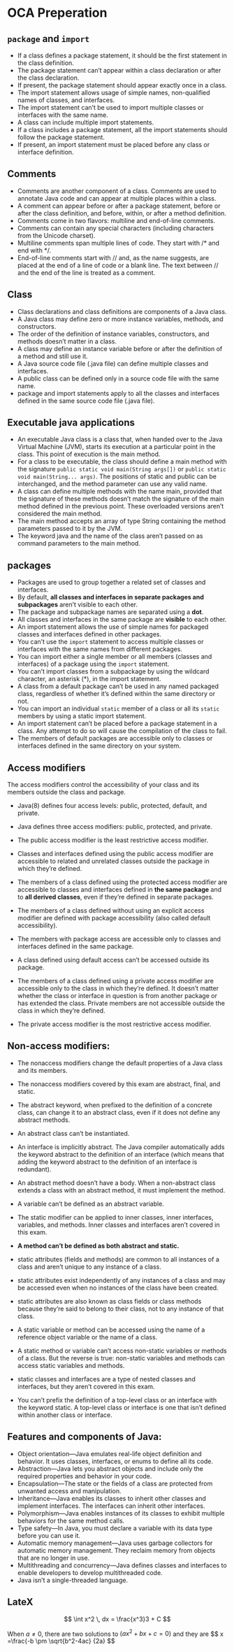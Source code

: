 # OCA Preperation
## ``package`` and ``import``
- If a class defines a package statement, it should be the first statement in the
class definition.
- The package statement can’t appear within a class declaration or after the class
declaration.
- If present, the package statement should appear exactly once in a class.
- The import statement allows usage of simple names, non-qualified names of
classes, and interfaces.
- The import statement can’t be used to import multiple classes or interfaces
  with the same name.
- A class can include multiple import statements.
- If a class includes a package statement, all the import statements should follow
  the package statement.
- If present, an import statement must be placed before any class or interface
  definition.

## Comments
- Comments are another component of a class. Comments are used to annotate
Java code and can appear at multiple places within a class.
- A comment can appear before or after a package statement, before or after the
class definition, and before, within, or after a method definition.
- Comments come in two flavors: multiline and end-of-line comments.
- Comments can contain any special characters (including characters from the
Unicode charset).
- Multiline comments span multiple lines of code. They start with /* and end
with */.
- End-of-line comments start with // and, as the name suggests, are placed at the
end of a line of code or a blank line. The text between // and the end of the
line is treated as a comment.
## Class
- Class declarations and class definitions are components of a Java class.
- A Java class may define zero or more instance variables, methods, and constructors.
- The order of the definition of instance variables, constructors, and methods
doesn’t matter in a class.
- A class may define an instance variable before or after the definition of a
method and still use it.
- A Java source code file (.java file) can define multiple classes and interfaces.
- A public class can be defined only in a source code file with the same name.
- package and import statements apply to all the classes and interfaces defined in
the same source code file (.java file).

## Executable java applications

- An executable Java class is a class that, when handed over to the Java Virtual
Machine (JVM), starts its execution at a particular point in the class. This point
of execution is the main method.
- For a class to be executable, the class should define a main method with the signature 
``public static void main(String args[])`` or ``public static void main(String... args)``. The positions of static and
public can be interchanged, and the method parameter can use any valid name.
- A class can define multiple methods with the name main, provided that the signature of these methods doesn’t match 
the signature of the main method defined in the previous point. These overloaded versions aren’t considered the
main method.
- The main method accepts an array of type String containing the method parameters passed to it by the JVM.
- The keyword java and the name of the class aren’t passed on as command parameters to the main method.

## packages

- Packages are used to group together a related set of classes and interfaces.
- By default, **all classes and interfaces in separate packages and subpackages** aren’t visible to each other.
- The package and subpackage names are separated using a **dot**.
- All classes and interfaces in the same package are **visible** to each other.
- An import statement allows the use of simple names for packaged classes and
interfaces defined in other packages.
- You can’t use the ``import`` statement to access multiple classes or interfaces with
the same names from different packages.
- You can import either a single member or all members (classes and interfaces)
of a package using the ``import`` statement.
- You can’t import classes from a subpackage by using the wildcard character, an
asterisk (*), in the import statement.
- A class from a default package can’t be used in any named packaged class,
regardless of whether it’s defined within the same directory or not.
- You can import an individual ``static`` member of a class or all its ``static`` members by using a static import statement.
- An import statement can’t be placed before a package statement in a class. Any
attempt to do so will cause the compilation of the class to fail.
- The members of default packages are accessible only to classes or interfaces
defined in the same directory on your system.
## Access modifiers
  The access modifiers control the accessibility of your class and its members outside the class and package.
  - Java(8) defines four access levels: public, protected, default, and private.
  - Java defines three access modifiers: public, protected, and private.
  - The public access modifier is the least restrictive access modifier.
  - Classes and interfaces defined using the public access modifier are accessible
  to related and unrelated classes outside the package in which they’re defined.
  - The members of a class defined using the protected access modifier are accessible 
to classes and interfaces defined in **the same package** and to **all derived
  classes**, even if they’re defined in separate packages.

  - The members of a class defined without using an explicit access modifier are
  defined with package accessibility (also called default accessibility).
  - The members with package access are accessible only to classes and interfaces
  defined in the same package.
  - A class defined using default access can’t be accessed outside its package.
  - The members of a class defined using a private access modifier are accessible
  only to the class in which they’re defined. It doesn’t matter whether the class or
  interface in question is from another package or has extended the class. Private
  members are not accessible outside the class in which they’re defined.
  - The private access modifier is the most restrictive access modifier.
 ## Non-access modifiers:
  - The nonaccess modifiers change the default properties of a Java class and its
  members.
  - The nonaccess modifiers covered by this exam are abstract, final, and static.
  - The abstract keyword, when prefixed to the definition of a concrete class, can
  change it to an abstract class, even if it does not define any abstract methods.
  - An abstract class can’t be instantiated.
  - An interface is implicitly abstract. The Java compiler automatically adds the
  keyword abstract to the definition of an interface (which means that adding
  the keyword abstract to the definition of an interface is redundant).
  - An abstract method doesn’t have a body. When a non-abstract class extends a
  class with an abstract method, it must implement the method.
  - A variable can’t be defined as an abstract variable.
  - The static modifier can be applied to inner classes, inner interfaces, variables,
  and methods. Inner classes and interfaces aren’t covered in this exam.
  - **A method can’t be defined as both abstract and static.**
  - static attributes (fields and methods) are common to all instances of a class
  and aren’t unique to any instance of a class.
  - static attributes exist independently of any instances of a class and may be
  accessed even when no instances of the class have been created.
  - static attributes are also known as class fields or class methods because they’re
  said to belong to their class, not to any instance of that class.
  - A static variable or method can be accessed using the name of a reference
  object variable or the name of a class.
  - A static method or variable can’t access non-static variables or methods of a
  class. But the reverse is true: non-static variables and methods can access
  static variables and methods.
  - static classes and interfaces are a type of nested classes and interfaces, but
  they aren’t covered in this exam.

  - You can’t prefix the definition of a top-level class or an interface with the keyword static. A top-level class or interface is one that isn’t defined within another
  class or interface.

## Features and components of Java:
- Object orientation—Java emulates real-life object definition and behavior. It uses
classes, interfaces, or enums to define all its code.
- Abstraction—Java lets you abstract objects and include only the required properties and behavior in your code.
- Encapsulation—The state or the fields of a class are protected from unwanted
access and manipulation.
- Inheritance—Java enables its classes to inherit other classes and implement interfaces. The interfaces can inherit other interfaces.
- Polymorphism—Java enables instances of its classes to exhibit multiple behaviors
for the same method calls.
- Type safety—In Java, you must declare a variable with its data type before you can
use it.
- Automatic memory management—Java uses garbage collectors for automatic memory management. They reclaim memory from objects that are no longer in use.
- Multithreading and concurrency—Java defines classes and interfaces to enable
developers to develop multithreaded code.
- Java isn’t a single-threaded language.
## LateX

$$
\int x^2 \, dx = \frac{x^3}3 + C
$$

When $a \ne 0$, there are two solutions to $(ax^2 + bx + c = 0)$ and they are
$$ x =\frac{-b \pm \sqrt{b^2-4ac}  {2a} $$